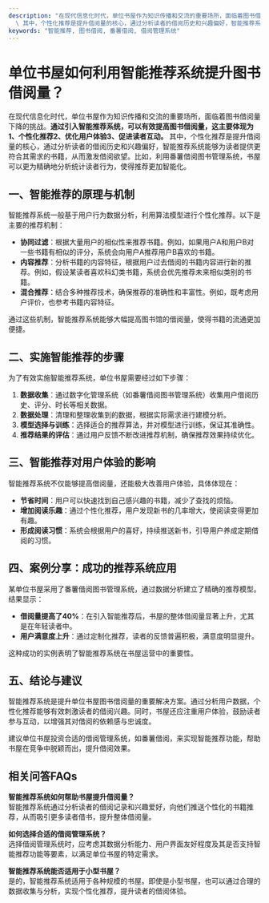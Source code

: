 ```yaml
---
description: "在现代信息化时代，单位书屋作为知识传播和交流的重要场所，面临着图书借阅量下降的挑战。**通过引入智能推荐系统，可以有效提高图书借阅量，这主要体现为1、个性化推荐2、优化用户体验3、促进读者互动。**\
  \ 其中，个性化推荐是提升借阅量的核心，通过分析读者的借阅历史和兴趣偏好，智能推荐系统能够为读者提供更符合其需求的书籍，从而激发借阅欲望。比如，利用番薯借阅图书管理系统，书屋可以更为精确地分析统计读者行为，使得推荐更加智能化。"
keywords: "智能推荐, 图书借阅, 番薯借阅, 借阅管理系统"
---
```

# 单位书屋如何利用智能推荐系统提升图书借阅量？

在现代信息化时代，单位书屋作为知识传播和交流的重要场所，面临着图书借阅量下降的挑战。**通过引入智能推荐系统，可以有效提高图书借阅量，这主要体现为1、个性化推荐2、优化用户体验3、促进读者互动。** 其中，个性化推荐是提升借阅量的核心，通过分析读者的借阅历史和兴趣偏好，智能推荐系统能够为读者提供更符合其需求的书籍，从而激发借阅欲望。比如，利用番薯借阅图书管理系统，书屋可以更为精确地分析统计读者行为，使得推荐更加智能化。

## **一、智能推荐的原理与机制**

智能推荐系统一般基于用户行为数据分析，利用算法模型进行个性化推荐。以下是主要的推荐机制：

- **协同过滤**：根据大量用户的相似性来推荐书籍。例如，如果用户A和用户B对一些书籍有相似的评分，系统会向用户A推荐用户B喜欢的书籍。
- **内容推荐**：分析书籍的内容特征，根据用户过去借阅的书籍内容进行新的推荐。例如，假设某读者喜欢科幻类书籍，系统会优先推荐未来相似类别的书籍。
- **混合推荐**：结合多种推荐技术，确保推荐的准确性和丰富性。例如，既考虑用户评价，也参考书籍内容特征。

通过这些机制，智能推荐系统能够大幅提高图书馆的借阅量，使得书籍的流通更加便捷。

## **二、实施智能推荐的步骤**

为了有效实施智能推荐系统，单位书屋需要经过如下步骤：

1. **数据收集**：通过数字化管理系统（如番薯借阅图书管理系统）收集用户借阅历史、评分、时长等相关数据。
2. **数据处理**：清理和整理收集到的数据，根据实际需求进行建模分析。
3. **模型选择与训练**：选择适合的推荐算法，并对模型进行训练，保证其准确性。
4. **推荐结果的评估**：通过用户反馈不断改进推荐机制，确保推荐效果持续优化。

## **三、智能推荐对用户体验的影响**

智能推荐系统不仅能够提高借阅量，还能极大改善用户体验，具体体现在：

- **节省时间**：用户可以快速找到自己感兴趣的书籍，减少了查找的烦恼。
- **增加阅读乐趣**：通过个性化推荐，用户发现新书的几率增大，使阅读变得更加有趣。
- **形成阅读习惯**：系统会根据用户的喜好，持续推送新书，引导用户养成定期借阅的习惯。

## **四、案例分享：成功的推荐系统应用**

某单位书屋采用了番薯借阅图书管理系统，通过数据分析建立了精确的推荐模型。结果显示：

- **借阅量提高了40%**：在引入智能推荐后，书屋的整体借阅量显著上升，尤其是在年轻读者中。
- **用户满意度上升**：通过定制化推荐，读者的反馈普遍积极，满意度明显提升。

这种成功的实例表明了智能推荐系统在书屋运营中的重要性。

## **五、结论与建议**

智能推荐系统是提升单位书屋图书借阅量的重要解决方案。通过分析用户数据，个性化推荐能够有效刺激读者的借阅兴趣。同时，书屋还应注重用户体验，鼓励读者参与互动，以增强其对借阅的依赖感与忠诚度。

建议单位书屋投资合适的借阅管理系统，如番薯借阅，来实现智能推荐功能，帮助书屋在竞争中脱颖而出，提升借阅效果。

## 相关问答FAQs

**智能推荐系统如何帮助书屋提升借阅量？**  
智能推荐系统通过分析读者的借阅记录和兴趣爱好，向他们推送个性化的书籍推荐，从而吸引更多读者借书，提升整体借阅量。

**如何选择合适的借阅管理系统？**  
选择借阅管理系统时，应考虑其数据分析能力、用户界面友好程度及其是否支持智能推荐功能等要素，以满足单位书屋的特定需求。

**智能推荐系统能否适用于小型书屋？**  
是的，智能推荐系统适用于各种规模的书屋。即使是小型书屋，也可以通过合理的数据收集与分析，实现个性化推荐，提升读者的借阅体验。
